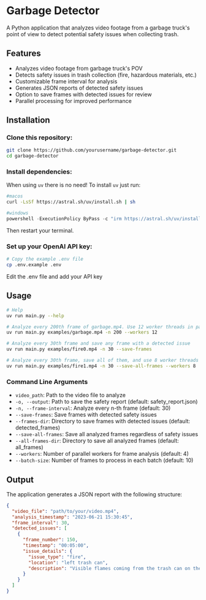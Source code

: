 # Garbage Detector

A Python application that analyzes video footage from a garbage truck's point of view to detect potential safety issues when collecting trash.

## Features

- Analyzes video footage from garbage truck's POV
- Detects safety issues in trash collection (fire, hazardous materials, etc.)
- Customizable frame interval for analysis
- Generates JSON reports of detected safety issues
- Option to save frames with detected issues for review
- Parallel processing for improved performance

## Installation

### Clone this repository:
```bash
git clone https://github.com/yourusername/garbage-detector.git
cd garbage-detector
```

### Install dependencies:

When using `uv` there is no need! To install `uv` just run:
```bash
#macos
curl -LsSf https://astral.sh/uv/install.sh | sh
```

```powershell
#windows
powershell -ExecutionPolicy ByPass -c "irm https://astral.sh/uv/install.ps1 | iex"
```

Then restart your terminal.

### Set up your OpenAI API key:
```bash
# Copy the example .env file
cp .env.example .env
```
Edit the .env file and add your API key


## Usage

```bash
# Help
uv run main.py --help

# Analyze every 200th frame of garbage.mp4. Use 12 worker threads in parallel
uv run main.py examples/garbage.mp4 -n 200 --workers 12

# Analyze every 30th frame and save any frame with a detected issue
uv run main.py examples/fire0.mp4 -n 30 --save-frames

# Analyze every 30th frame, save all of them, and use 8 worker threads
uv run main.py examples/fire1.mp4 -n 30 --save-all-frames --workers 8
```

### Command Line Arguments

- `video_path`: Path to the video file to analyze
- `-o, --output`: Path to save the safety report (default: safety_report.json)
- `-n, --frame-interval`: Analyze every n-th frame (default: 30)
- `--save-frames`: Save frames with detected safety issues
- `--frames-dir`: Directory to save frames with detected issues (default: detected_frames)
- `--save-all-frames`: Save all analyzed frames regardless of safety issues
- `--all-frames-dir`: Directory to save all analyzed frames (default: all_frames)
- `--workers`: Number of parallel workers for frame analysis (default: 4)
- `--batch-size`: Number of frames to process in each batch (default: 10)

## Output

The application generates a JSON report with the following structure:

```json
{
  "video_file": "path/to/your/video.mp4",
  "analysis_timestamp": "2023-06-21 15:30:45",
  "frame_interval": 30,
  "detected_issues": [
    {
      "frame_number": 150,
      "timestamp": "00:05:00",
      "issue_details": {
        "issue_type": "fire",
        "location": "left trash can",
        "description": "Visible flames coming from the trash can on the left side of the frame"
      }
    }
  ]
}
```

